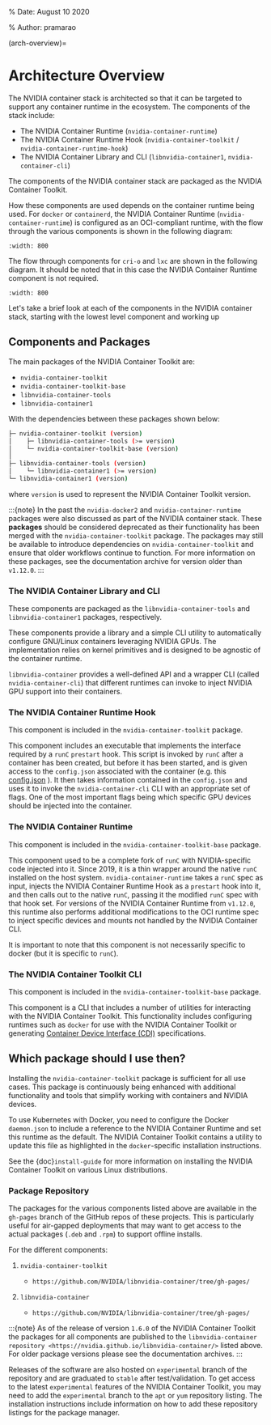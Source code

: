 % Date: August 10 2020

% Author: pramarao

(arch-overview)=

# Architecture Overview

The NVIDIA container stack is architected so that it can be targeted to support any container runtime in the ecosystem.
The components of the stack include:

- The NVIDIA Container Runtime (`nvidia-container-runtime`)
- The NVIDIA Container Runtime Hook (`nvidia-container-toolkit` / `nvidia-container-runtime-hook`)
- The NVIDIA Container Library and CLI (`libnvidia-container1`, `nvidia-container-cli`)

The components of the NVIDIA container stack are packaged as the NVIDIA Container Toolkit.

How these components are used depends on the container runtime being used. For `docker` or `containerd`, the NVIDIA Container Runtime (`nvidia-container-runtime`) is
configured as an OCI-compliant runtime, with the flow through the various components is shown in the following diagram:

```{image} assets/runtime-architecture.png
:width: 800
```

The flow through components for `cri-o` and `lxc` are shown in the following diagram. It should be noted that in this
case the NVIDIA Container Runtime component is not required.

```{image} assets/nvidia-crio-lxc-arch.png
:width: 800
```

Let's take a brief look at each of the components in the NVIDIA container stack, starting
with the lowest level component and working up

## Components and Packages

The main packages of the NVIDIA Container Toolkit are:

- `nvidia-container-toolkit`
- `nvidia-container-toolkit-base`
- `libnvidia-container-tools`
- `libnvidia-container1`

With the dependencies between these packages shown below:

```bash
├─ nvidia-container-toolkit (version)
│    ├─ libnvidia-container-tools (>= version)
│    └─ nvidia-container-toolkit-base (version)
│
├─ libnvidia-container-tools (version)
│    └─ libnvidia-container1 (>= version)
└─ libnvidia-container1 (version)
```

where `version` is used to represent the NVIDIA Container Toolkit version.

:::{note}
In the past the `nvidia-docker2` and `nvidia-container-runtime` packages were also discussed as part of the NVIDIA container stack.
These **packages** should be considered deprecated as their functionality has been merged with the `nvidia-container-toolkit` package.
The packages may still be available to introduce dependencies on `nvidia-container-toolkit` and ensure that older workflows continue to function.
For more information on these packages, see the documentation archive for version older than `v1.12.0`.
:::

### The NVIDIA Container Library and CLI

These components are packaged as the `libnvidia-container-tools` and `libnvidia-container1` packages, respectively.

These components provide a library and a simple CLI utility to automatically configure GNU/Linux containers leveraging NVIDIA GPUs.
The implementation relies on kernel primitives and is designed to be agnostic of the container runtime.

`libnvidia-container` provides a well-defined API and a wrapper CLI (called `nvidia-container-cli`) that different runtimes can invoke to
inject NVIDIA GPU support into their containers.

### The NVIDIA Container Runtime Hook

This component is included in the `nvidia-container-toolkit` package.

This component includes an executable that implements the interface required by a `runC` `prestart` hook. This script is invoked by `runC`
after a container has been created, but before it has been started, and is given access to the `config.json` associated with the container
(e.g. this [config.json](https://github.com/opencontainers/runtime-spec/blob/master/config.md#configuration-schema-example=) ). It then takes
information contained in the `config.json` and uses it to invoke the `nvidia-container-cli` CLI with an appropriate set of flags. One of the
most important flags being which specific GPU devices should be injected into the container.

### The NVIDIA Container Runtime

This component is included in the `nvidia-container-toolkit-base` package.

This component used to be a complete fork of `runC` with NVIDIA-specific code injected into it. Since 2019, it is a thin wrapper around the native
`runC` installed on the host system. `nvidia-container-runtime` takes a `runC` spec as input, injects the NVIDIA Container Runtime Hook as
a `prestart` hook into it, and then calls out to the native `runC`, passing it the modified `runC` spec with that hook set.
For versions of the NVIDIA Container Runtime from `v1.12.0`, this runtime also performs additional modifications to the OCI runtime spec to inject
specific devices and mounts not handled by the NVIDIA Container CLI.

It is important to note that this component is not necessarily specific to docker (but it is specific to `runC`).

### The NVIDIA Container Toolkit CLI

This component is included in the `nvidia-container-toolkit-base` package.

This component is a CLI that includes a number of utilities for interacting with the NVIDIA Container Toolkit. This functionality includes configuring
runtimes such as `docker` for use with the NVIDIA Container Toolkit or generating [Container Device Interface (CDI)](https://github.com/container-orchestrated-devices/container-device-interface) specifications.

## Which package should I use then?

Installing the `nvidia-container-toolkit` package is sufficient for all use cases. This
package is continuously being enhanced with additional functionality and tools that simplify working with containers and
NVIDIA devices.

To use Kubernetes with Docker, you need to configure the Docker `daemon.json` to include
a reference to the NVIDIA Container Runtime and set this runtime as the default. The NVIDIA Container Toolkit contains a utility to update this file
as highlighted in the `docker`-specific installation instructions.

See the {doc}`install-guide` for more information on installing the NVIDIA Container Toolkit on various Linux distributions.

### Package Repository

The packages for the various components listed above are available in the `gh-pages` branch of the GitHub repos of these projects. This is particularly
useful for air-gapped deployments that may want to get access to the actual packages (`.deb` and `.rpm`) to support offline installs.

For the different components:

1. `nvidia-container-toolkit`

   - `https://github.com/NVIDIA/libnvidia-container/tree/gh-pages/`

2. `libnvidia-container`

   - `https://github.com/NVIDIA/libnvidia-container/tree/gh-pages/`

:::{note}
As of the release of version `1.6.0` of the NVIDIA Container Toolkit the packages for all components are
published to the `libnvidia-container` `repository <https://nvidia.github.io/libnvidia-container/>` listed above. For older package versions please see the documentation archives.
:::

Releases of the software are also hosted on `experimental` branch of the repository and are graduated to `stable` after test/validation. To get access to the latest
`experimental` features of the NVIDIA Container Toolkit, you may need to add the `experimental` branch to the `apt` or `yum` repository listing. The installation instructions
include information on how to add these repository listings for the package manager.

